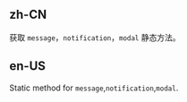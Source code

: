 ## zh-CN

获取 `message`，`notification`，`modal` 静态方法。

## en-US

Static method for `message`,`notification`,`modal`.
